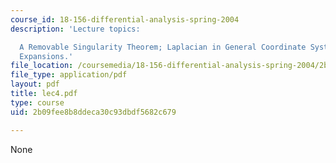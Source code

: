 ```yaml
---
course_id: 18-156-differential-analysis-spring-2004
description: 'Lecture topics:

  A Removable Singularity Theorem; Laplacian in General Coordinate Systems; Asymptotic
  Expansions.'
file_location: /coursemedia/18-156-differential-analysis-spring-2004/2b09fee8b8ddeca30c93dbdf5682c679_lec4.pdf
file_type: application/pdf
layout: pdf
title: lec4.pdf
type: course
uid: 2b09fee8b8ddeca30c93dbdf5682c679

---
```

None